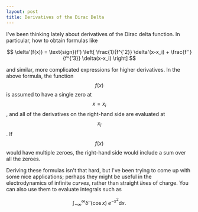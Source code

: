 ```yaml
---
layout: post
title: Derivatives of the Dirac Delta
---
```


I've been thinking lately about derivatives of the Dirac delta function. In
particular, how to obtain formulas like

$$ \delta'(f(x)) = \text{sign}(f') \left[ \frac{1}{f^{'2}} \delta'(x-x_i) +
	\frac{f''}{f^{'3}} \delta(x-x_i) \right] $$

and similar, more complicated expressions for higher derivatives. In the above
formula, the function $$f(x)$$ is assumed to have a single zero at $$x = x_i$$,
and all of the derivatives on the right-hand side are evaluated at $$x_i$$. If
$$f(x)$$ would have multiple zeroes, the right-hand side would include a sum
over all the zeroes.

Deriving these formulas isn't that hard, but I've been trying to come up with
some nice applications; perhaps they might be useful in the electrodynamics of
infinite *curves*, rather than straight *lines* of charge. You can also use them
to evaluate integrals such as

$$ \int_{-\infty}^{\infty} \delta''(\cos{x})\; e^{-x^2} \text{d}x . $$


